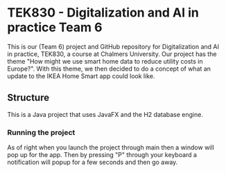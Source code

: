 # TEK830 - Digitalization and AI in practice Team 6
 This is our (Team 6) project and GitHub repository for Digitalization and AI in practice, TEK830, a course at Chalmers University. Our project has the theme "How might we use smart home data to reduce utility costs in Europe?". With this theme, we then decided to do a concept of what an update to the IKEA Home Smart app could look like.
 
## Structure
This is a Java project that uses JavaFX and the H2 database engine.

### Running the project
As of right when you launch the project through main then a window will pop up for the app. Then by pressing "P" through your keyboard a notification will popup for a few seconds and then go away.
